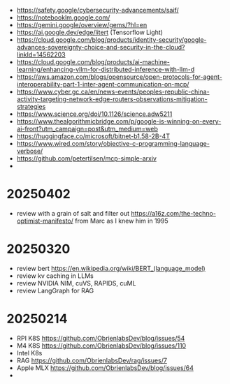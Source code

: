 - https://safety.google/cybersecurity-advancements/saif/
- https://notebooklm.google.com/
- https://gemini.google/overview/gems/?hl=en
- https://ai.google.dev/edge/litert (Tensorflow Light)
- https://cloud.google.com/blog/products/identity-security/google-advances-sovereignty-choice-and-security-in-the-cloud?linkId=14562203
- https://cloud.google.com/blog/products/ai-machine-learning/enhancing-vllm-for-distributed-inference-with-llm-d
- https://aws.amazon.com/blogs/opensource/open-protocols-for-agent-interoperability-part-1-inter-agent-communication-on-mcp/
- https://www.cyber.gc.ca/en/news-events/peoples-republic-china-activity-targeting-network-edge-routers-observations-mitigation-strategies
- https://www.science.org/doi/10.1126/science.adw5211
- https://www.thealgorithmicbridge.com/p/google-is-winning-on-every-ai-front?utm_campaign=post&utm_medium=web
- https://huggingface.co/microsoft/bitnet-b1.58-2B-4T
- https://www.wired.com/story/objective-c-programming-language-verbose/
- https://github.com/petertilsen/mcp-simple-arxiv
- 
# 20250402
- review with a grain of salt and filter out https://a16z.com/the-techno-optimist-manifesto/ from Marc as I knew him in 1995
# 20250320
- review bert https://en.wikipedia.org/wiki/BERT_(language_model)
- review kv caching in LLMs
- review NVIDIA NIM, cuVS, RAPIDS, cuML
- review LangGraph for RAG
# 20250214
- RPI K8S https://github.com/ObrienlabsDev/blog/issues/54
- M4 K8S https://github.com/ObrienlabsDev/blog/issues/110
- Intel K8s 
- RAG https://github.com/ObrienlabsDev/rag/issues/7
- Apple MLX https://github.com/ObrienlabsDev/blog/issues/64
- 
